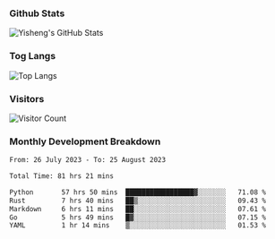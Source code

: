 ### Github Stats
![Yisheng's GitHub Stats](https://github-readme-stats-9qabuvhk1-gongyisheng.vercel.app/api?username=gongyisheng&count_private=true&show_icons=true)
### Tog Langs
![Top Langs](https://github-readme-stats-9qabuvhk1-gongyisheng.vercel.app/api/top-langs/?username=gongyisheng&layout=compact)
### Visitors
![Visitor Count](https://profile-counter.glitch.me/gongyisheng/count.svg)
### Monthly Development Breakdown
<!--START_SECTION:waka-->

```txt
From: 26 July 2023 - To: 25 August 2023

Total Time: 81 hrs 21 mins

Python       57 hrs 50 mins  █████████████████▓░░░░░░░   71.08 %
Rust         7 hrs 40 mins   ██▒░░░░░░░░░░░░░░░░░░░░░░   09.43 %
Markdown     6 hrs 11 mins   ██░░░░░░░░░░░░░░░░░░░░░░░   07.61 %
Go           5 hrs 49 mins   █▓░░░░░░░░░░░░░░░░░░░░░░░   07.15 %
YAML         1 hr 14 mins    ▒░░░░░░░░░░░░░░░░░░░░░░░░   01.53 %
```

<!--END_SECTION:waka-->

